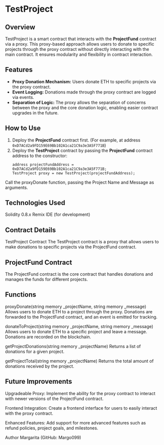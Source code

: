 # TestProject

## Overview
TestProject is a smart contract that interacts with the **ProjectFund** contract via a proxy. This proxy-based approach allows users to donate to specific projects through the proxy contract without directly interacting with the main contract. It ensures modularity and flexibility in contract interaction.

## Features
- **Proxy Donation Mechanism:** Users donate ETH to specific projects via the proxy contract.
- **Event Logging:** Donations made through the proxy contract are logged via events.
- **Separation of Logic:** The proxy allows the separation of concerns between the proxy and the core donation logic, enabling easier contract upgrades in the future.

## How to Use
1. Deploy the **ProjectFund** contract first. (For example, at address `0xD7ACd2a9FD159E69Bb102A1ca21C9a3e3A5F771B`)
2. Deploy the **TestProject** contract by passing the **ProjectFund** contract address to the constructor:
   ```solidity
   address projectFundAddress = 0xD7ACd2a9FD159E69Bb102A1ca21C9a3e3A5F771B;
   TestProject proxy = new TestProject(projectFundAddress);
Call the proxyDonate function, passing the Project Name and Message as arguments. 

## Technologies Used
Solidity 0.8.x
Remix IDE (for development)

## Contract Details
TestProject Contract
The TestProject contract is a proxy that allows users to make donations to specific projects via the ProjectFund contract.

## ProjectFund Contract
The ProjectFund contract is the core contract that handles donations and manages the funds for different projects.

## Functions
proxyDonate(string memory _projectName, string memory _message)
Allows users to donate ETH to a project through the proxy. Donations are forwarded to the ProjectFund contract, and an event is emitted for tracking.

donateToProject(string memory _projectName, string memory _message)
Allows users to donate ETH to a specific project and leave a message. Donations are recorded on the blockchain.

getProjectDonations(string memory _projectName)
Returns a list of donations for a given project.

getProjectTotal(string memory _projectName)
Returns the total amount of donations received by the project.

## Future Improvements
Upgradeable Proxy: Implement the ability for the proxy contract to interact with newer versions of the ProjectFund contract.

Frontend Integration: Create a frontend interface for users to easily interact with the proxy contract.

Enhanced Features: Add support for more advanced features such as refund policies, project goals, and milestones.

Author
Margarita (GitHub: Margo099)